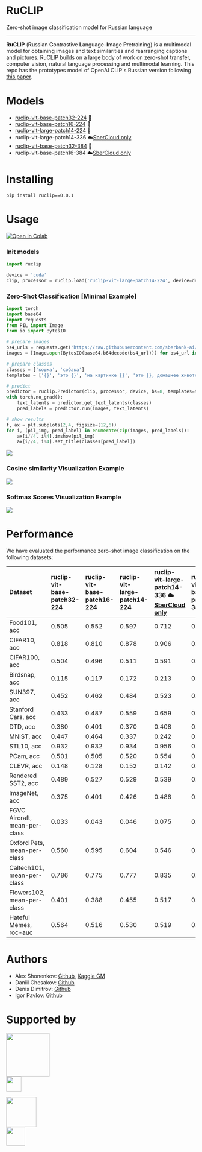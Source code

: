 # RuCLIP

Zero-shot image classification model for Russian language

---

**RuCLIP** (**Ru**ssian **C**ontrastive **L**anguage–**I**mage **P**retraining) is a multimodal model 
for obtaining images and text similarities and rearranging captions and pictures. 
RuCLIP builds on a large body of work on zero-shot transfer, computer vision, natural language processing and 
multimodal learning. This repo has the prototypes model of OpenAI CLIP's Russian version following [this paper](https://arxiv.org/abs/2103.00020).


# Models

+ [ruclip-vit-base-patch32-224](https://huggingface.co/sberbank-ai/ruclip-vit-base-patch32-224) 🤗
+ [ruclip-vit-base-patch16-224](https://huggingface.co/sberbank-ai/ruclip-vit-base-patch16-224) 🤗
+ [ruclip-vit-large-patch14-224](https://huggingface.co/sberbank-ai/ruclip-vit-large-patch14-224) 🤗
+ ruclip-vit-large-patch14-336  ☁️[SberCloud only](https://sbercloud.ru/ru/ai-services)
+ [ruclip-vit-base-patch32-384](https://huggingface.co/sberbank-ai/ruclip-vit-base-patch32-384) 🤗
+ ruclip-vit-base-patch16-384 ☁️[SberCloud only](https://sbercloud.ru/ru/ai-services) ️


# Installing
```
pip install ruclip==0.0.1
```

# Usage 

[![Open In Colab](https://colab.research.google.com/assets/colab-badge.svg)]()

### Init models
```python
import ruclip

device = 'cuda'
clip, processor = ruclip.load('ruclip-vit-large-patch14-224', device=device)
```

### Zero-Shot Classification [Minimal Example]
```python
import torch
import base64
import requests
from PIL import Image
from io import BytesIO

# prepare images
bs4_urls = requests.get('https://raw.githubusercontent.com/sberbank-ai/ru-dolph/master/pics/pipelines/cats_vs_dogs_bs4.json').json()
images = [Image.open(BytesIO(base64.b64decode(bs4_url))) for bs4_url in bs4_urls]

# prepare classes
classes = ['кошка', 'собака']
templates = ['{}', 'это {}', 'на картинке {}', 'это {}, домашнее животное']

# predict
predictor = ruclip.Predictor(clip, processor, device, bs=8, templates=templates)
with torch.no_grad():
    text_latents = predictor.get_text_latents(classes)
    pred_labels = predictor.run(images, text_latents)

# show results
f, ax = plt.subplots(2,4, figsize=(12,6))
for i, (pil_img, pred_label) in enumerate(zip(images, pred_labels)):
    ax[i//4, i%4].imshow(pil_img)
    ax[i//4, i%4].set_title(classes[pred_label])
```
![](./pics/cats_vs_dogs.png)

### Cosine similarity Visualization Example

![](./pics/cosine_example.png)


### Softmax Scores Visualization Example

![](./pics/softmax_example.png)

# Performance

We have evaluated the performance zero-shot image classification on the following datasets:

| Dataset                       | ruclip-vit-base-patch32-224 | ruclip-vit-base-patch16-224 | ruclip-vit-large-patch14-224 | ruclip-vit-large-patch14-336 ☁️[SberCloud only](https://sbercloud.ru/ru/ai-services) | ruclip-vit-base-patch32-384 | ruclip-vit-base-patch16-384 ☁️[SberCloud only](https://sbercloud.ru/ru/ai-services)   |
|:------------------------------|:----------------------------|:----------------------------|:-----------------------------|:------------------------------------------------------------------------------------|:----------------------------|---------------------------------------------------------------------------------------|
| Food101, acc                  | 0.505                       | 0.552                       | 0.597       	                | 0.712	                                                                              | 0.642                       | 0.689	                                                                                |
| CIFAR10, acc                  | 0.818                       | 0.810                       | 0.878                        | 0.906                                                                               | 0.862                       | 0.845                                                                                 |
| CIFAR100, acc                 | 0.504                       | 0.496                       | 0.511                        | 0.591                                                                               | 0.529                       | 0.569                                                                                 |
| Birdsnap, acc                 | 0.115                       | 0.117                       | 0.172                        | 0.213                                                                               | 0.161                       | 0.195                                                                                 |
| SUN397, acc                   | 0.452                       | 0.462                       | 0.484                        | 0.523                                                                               | 0.510                       | 0.521                                                                                 |
| Stanford Cars, acc            | 0.433                       | 0.487                       | 0.559                        | 0.659                                                                               | 0.572                       | 0.626                                                                                 |
| DTD, acc                      | 0.380                       | 0.401                       | 0.370                        | 0.408	                                                                              | 0.390                       | 0.421	                                                                                |
| MNIST, acc                    | 0.447                       | 0.464                       | 0.337                        | 0.242	                                                                              | 0.404                       | 0.478                                                                                 |
| STL10, acc                    | 0.932                       | 0.932                       | 0.934                        | 0.956	                                                                              | 0.946                       | 0.964	                                                                                |
| PCam, acc                     | 0.501                       | 0.505                       | 0.520                        | 0.554                                                                               | 0.506                       | 0.501                                                                                 |
| CLEVR, acc                    | 0.148                       | 0.128                       | 0.152                        | 0.142                                                                               | 0.188                       | 0.132                                                                                 |
| Rendered SST2, acc            | 0.489                       | 0.527                       | 0.529                        | 0.539                                                                               | 0.508                       | 0.525                                                                                 |
| ImageNet, acc                 | 0.375                       | 0.401                       | 0.426                        | 0.488                                                                               | 0.451                       | 0.482                                                                                 |
| FGVC Aircraft, mean-per-class | 0.033                       | 0.043                       | 0.046                        | 0.075                                                                               | 0.053                       | 0.046                                                                                 |
| Oxford Pets, mean-per-class   | 0.560                       | 0.595                       | 0.604                        | 0.546                                                                               | 0.587                       | 0.635                                                                                 |
| Caltech101, mean-per-class    | 0.786                       | 0.775                       | 0.777                        | 0.835                                                                               | 0.834                       | 0.835                                                                                 |
| Flowers102, mean-per-class    | 0.401                       | 0.388                       | 0.455                        | 0.517                                                                               | 0.449                       | 0.452                                                                                 |
| Hateful Memes, roc-auc        | 0.564                       | 0.516                       | 0.530                        | 0.519                                                                               | 0.537                       | 0.543	                                                                                |


# Authors

+ Alex Shonenkov: [Github](https://github.com/shonenkov), [Kaggle GM](https://www.kaggle.com/shonenkov)
+ Daniil Chesakov: [Github](https://github.com/Danyache)
+ Denis Dimitrov: [Github](https://github.com/denndimitrov)
+ Igor Pavlov: [Github](https://github.com/boomb0om)


# Supported by

[<img src="https://raw.githubusercontent.com/sberbank-ai/ru-dolph/master/pics/logo/sberai-logo.png" height="115"/>](https://github.com/sberbank-ai) \
[<img src="https://raw.githubusercontent.com/sberbank-ai/ru-dolph/master/pics/logo/sberdevices-logo.png" height="40"/>](https://sberdevices.ru)

[<img src="https://raw.githubusercontent.com/sberbank-ai/ru-dolph/master/pics/logo/sbercloud-logo.png" height="80"/>](https://sbercloud.ru/) \
[<img src="https://raw.githubusercontent.com/sberbank-ai/ru-dolph/master/pics/logo/airi-logo.png" height="50"/>](https://airi.net)
